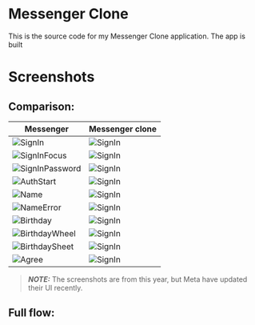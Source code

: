 # Messenger Clone

This is the source code for my Messenger Clone application. The app is built


# Screenshots

## Comparison:

| Messenger                                                 | Messenger clone                                         |
|-----------------------------------------------------------|---------------------------------------------------------|
| ![SignIn](Screenshots/Messenger/SignIn.png)               | ![SignIn](Screenshots/MessengerClone/SignIn.png)        |
| ![SignInFocus](Screenshots/Messenger/SignInFocus.png)     | ![SignIn](Screenshots/MessengerClone/SignInFocus.png)   |
| ![SignInPassword](Screenshots/Messenger/SignPassword.png) | ![SignIn](Screenshots/MessengerClone/SignPassword.png)  |
| ![AuthStart](Screenshots/Messenger/AuthStart.png)         | ![SignIn](Screenshots/MessengerClone/AuthStart.png)     |
| ![Name](Screenshots/Messenger/Name.png)                   | ![SignIn](Screenshots/MessengerClone/Name.png)          |
| ![NameError](Screenshots/Messenger/NameError.png)         | ![SignIn](Screenshots/MessengerClone/NameError.png)     |
| ![Birthday](Screenshots/Messenger/Birthday.png)           | ![SignIn](Screenshots/MessengerClone/Birthday.png)      |
| ![BirthdayWheel](Screenshots/Messenger/BirthdayWheel.png) | ![SignIn](Screenshots/MessengerClone/BirthdayWheel.png) |
| ![BirthdaySheet](Screenshots/Messenger/BirthdaySheet.png) | ![SignIn](Screenshots/MessengerClone/BirthdaySheet.png) |
| ![Agree](Screenshots/Messenger/Agree.png)                 | ![SignIn](Screenshots/MessengerClone/Agree.png)         |



> **_NOTE:_**  The screenshots are from this year, but Meta have updated their
> UI recently.

## Full flow:



